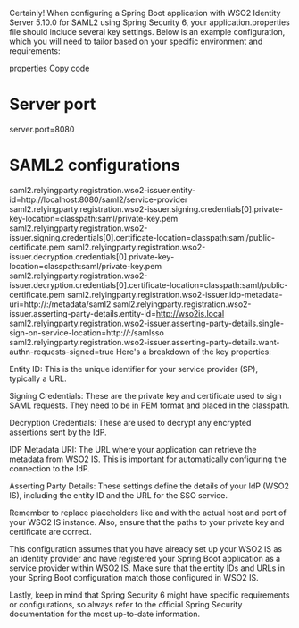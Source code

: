 Certainly! When configuring a Spring Boot application with WSO2 Identity Server 5.10.0 for SAML2 using Spring Security 6, your application.properties file should include several key settings. Below is an example configuration, which you will need to tailor based on your specific environment and requirements:

properties
Copy code
# Server port
server.port=8080

# SAML2 configurations
saml2.relyingparty.registration.wso2-issuer.entity-id=http://localhost:8080/saml2/service-provider
saml2.relyingparty.registration.wso2-issuer.signing.credentials[0].private-key-location=classpath:saml/private-key.pem
saml2.relyingparty.registration.wso2-issuer.signing.credentials[0].certificate-location=classpath:saml/public-certificate.pem
saml2.relyingparty.registration.wso2-issuer.decryption.credentials[0].private-key-location=classpath:saml/private-key.pem
saml2.relyingparty.registration.wso2-issuer.decryption.credentials[0].certificate-location=classpath:saml/public-certificate.pem
saml2.relyingparty.registration.wso2-issuer.idp-metadata-uri=http://<WSO2-IS-Host>:<Port>/metadata/saml2
saml2.relyingparty.registration.wso2-issuer.asserting-party-details.entity-id=http://wso2is.local
saml2.relyingparty.registration.wso2-issuer.asserting-party-details.single-sign-on-service-location=http://<WSO2-IS-Host>:<Port>/samlsso
saml2.relyingparty.registration.wso2-issuer.asserting-party-details.want-authn-requests-signed=true
Here's a breakdown of the key properties:

Entity ID: This is the unique identifier for your service provider (SP), typically a URL.

Signing Credentials: These are the private key and certificate used to sign SAML requests. They need to be in PEM format and placed in the classpath.

Decryption Credentials: These are used to decrypt any encrypted assertions sent by the IdP.

IDP Metadata URI: The URL where your application can retrieve the metadata from WSO2 IS. This is important for automatically configuring the connection to the IdP.

Asserting Party Details: These settings define the details of your IdP (WSO2 IS), including the entity ID and the URL for the SSO service.

Remember to replace placeholders like <WSO2-IS-Host> and <Port> with the actual host and port of your WSO2 IS instance. Also, ensure that the paths to your private key and certificate are correct.

This configuration assumes that you have already set up your WSO2 IS as an identity provider and have registered your Spring Boot application as a service provider within WSO2 IS. Make sure that the entity IDs and URLs in your Spring Boot configuration match those configured in WSO2 IS.

Lastly, keep in mind that Spring Security 6 might have specific requirements or configurations, so always refer to the official Spring Security documentation for the most up-to-date information.
